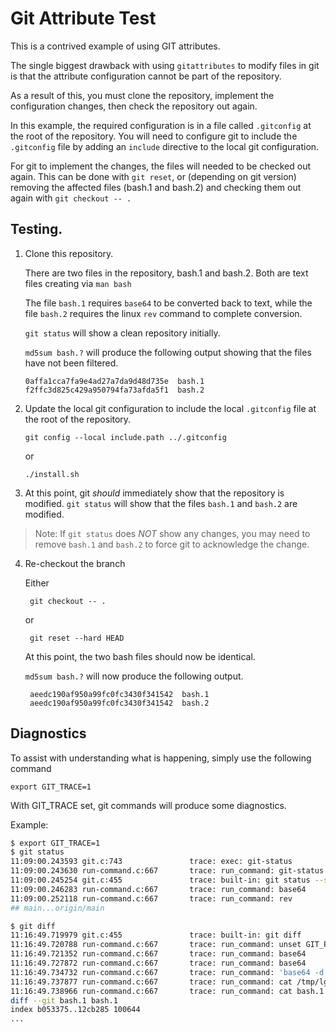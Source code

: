 # Git Attribute Test

This is a contrived example of using GIT attributes.

The single biggest drawback with using `gitattributes` to modify files in git is 
that the attribute configuration cannot be part of the repository.

As a result of this, you must clone the repository, implement the configuration changes, then check the repository
out again.

In this example, the required configuration is in a file called `.gitconfig` at the root of the repository.  You will need
to configure git to include the `.gitconfig` file by adding an `include` directive to the local git configuration.

For git to implement the changes, the files will needed to be checked out again. This can be done with `git reset`, or
(depending on git version) removing the affected files (bash.1 and bash.2) and checking them out again with `git checkout -- .`

## Testing.

1. Clone this repository.

   There are two files in the repository, bash.1 and bash.2.  Both are text files creating via `man bash`

   The file `bash.1` requires `base64` to be converted back to text, while the file `bash.2` requires the linux `rev` command
   to complete conversion.

   `git status` will show a clean repository initially.

   `md5sum bash.?` will produce the following output showing that the files have not been filtered.

       0affa1cca7fa9e4ad27a7da9d48d735e  bash.1
       f2ffc3d825c429a950794fa73afda5f1  bash.2

2. Update the local git configuration to include the local `.gitconfig` file at the root of the repository.

       git config --local include.path ../.gitconfig

   or

       ./install.sh

3. At this point, git *should* immediately show that the repository is modified.
   `git status` will show that the files `bash.1` and `bash.2` are modified.

> Note: If `git status` does _NOT_ show any changes, you may need to remove `bash.1` and `bash.2` to force git to acknowledge the change.

4. Re-checkout the branch

   Either

        git checkout -- .

   or 

        git reset --hard HEAD

    At this point, the two bash files should now be identical.

    `md5sum bash.?` will now produce the following output.

        aeedc190af950a99fc0fc3430f341542  bash.1
        aeedc190af950a99fc0fc3430f341542  bash.2

## Diagnostics

To assist with understanding what is happening, simply use the following command

    export GIT_TRACE=1

With GIT_TRACE set, git commands will produce some diagnostics.

Example:

```bash
$ export GIT_TRACE=1
$ git status
11:09:00.243593 git.c:743               trace: exec: git-status
11:09:00.243630 run-command.c:667       trace: run_command: git-status
11:09:00.245254 git.c:455               trace: built-in: git status --short --branch
11:09:00.246283 run-command.c:667       trace: run_command: base64
11:09:00.252118 run-command.c:667       trace: run_command: rev
## main...origin/main
```

```bash
$ git diff
11:16:49.719979 git.c:455               trace: built-in: git diff
11:16:49.720788 run-command.c:667       trace: run_command: unset GIT_PAGER_IN_USE; LV=-c 'less -RFX -x4'
11:16:49.721352 run-command.c:667       trace: run_command: base64
11:16:49.727872 run-command.c:667       trace: run_command: base64
11:16:49.734732 run-command.c:667       trace: run_command: 'base64 -d'
11:16:49.737877 run-command.c:667       trace: run_command: cat /tmp/lgFCh1_bash.1
11:16:49.738966 run-command.c:667       trace: run_command: cat bash.1
diff --git bash.1 bash.1
index b053375..12cb285 100644
...
```
